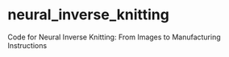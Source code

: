 # neural_inverse_knitting
Code for Neural Inverse Knitting: From Images to Manufacturing Instructions
